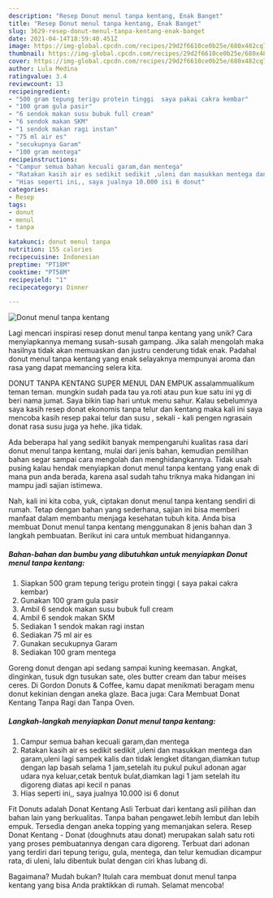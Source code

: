 ```yaml
---
description: "Resep Donut menul tanpa kentang, Enak Banget"
title: "Resep Donut menul tanpa kentang, Enak Banget"
slug: 3629-resep-donut-menul-tanpa-kentang-enak-banget
date: 2021-04-14T18:59:40.451Z
image: https://img-global.cpcdn.com/recipes/29d2f6610ce0b25e/680x482cq70/donut-menul-tanpa-kentang-foto-resep-utama.jpg
thumbnail: https://img-global.cpcdn.com/recipes/29d2f6610ce0b25e/680x482cq70/donut-menul-tanpa-kentang-foto-resep-utama.jpg
cover: https://img-global.cpcdn.com/recipes/29d2f6610ce0b25e/680x482cq70/donut-menul-tanpa-kentang-foto-resep-utama.jpg
author: Lula Medina
ratingvalue: 3.4
reviewcount: 13
recipeingredient:
- "500 gram tepung terigu protein tinggi  saya pakai cakra kembar"
- "100 gram gula pasir"
- "6 sendok makan susu bubuk full cream"
- "6 sendok makan SKM"
- "1 sendok makan ragi instan"
- "75 ml air es"
- "secukupnya Garam"
- "100 gram mentega"
recipeinstructions:
- "Campur semua bahan kecuali garam,dan mentega"
- "Ratakan kasih air es sedikit sedikit ,uleni dan masukkan mentega dan garam,uleni lagi sampek kalis dan tidak lengket ditangan,diamkan tutup dengan lap basah  selama 1 jam,setelah itu pukul pukul adonan agar udara nya keluar,cetak bentuk bulat,diamkan lagi 1 jam setelah itu digoreng diatas api kecil n panas"
- "Hias seperti ini,, saya jualnya 10.000 isi 6 donut"
categories:
- Resep
tags:
- donut
- menul
- tanpa

katakunci: donut menul tanpa 
nutrition: 155 calories
recipecuisine: Indonesian
preptime: "PT18M"
cooktime: "PT58M"
recipeyield: "1"
recipecategory: Dinner

---
```



![Donut menul tanpa kentang](https://img-global.cpcdn.com/recipes/29d2f6610ce0b25e/680x482cq70/donut-menul-tanpa-kentang-foto-resep-utama.jpg)

Lagi mencari inspirasi resep donut menul tanpa kentang yang unik? Cara menyiapkannya memang susah-susah gampang. Jika salah mengolah maka hasilnya tidak akan memuaskan dan justru cenderung tidak enak. Padahal donut menul tanpa kentang yang enak selayaknya mempunyai aroma dan rasa yang dapat memancing selera kita.

DONUT TANPA KENTANG SUPER MENUL DAN EMPUK assalammualikum teman teman. mungkin sudah pada tau ya.roti atau pun kue satu ini yg di beri nama jumat. Saya bikin tiap hari untuk menu sahur. Kalau sebelumnya saya kasih resep donat ekonomis tanpa telur dan kentang maka kali ini saya mencoba kasih resep pakai telur dan susu , sekali - kali pengen ngrasain donat rasa susu juga ya hehe. jika tidak.

Ada beberapa hal yang sedikit banyak mempengaruhi kualitas rasa dari donut menul tanpa kentang, mulai dari jenis bahan, kemudian pemilihan bahan segar sampai cara mengolah dan menghidangkannya. Tidak usah pusing kalau hendak menyiapkan donut menul tanpa kentang yang enak di mana pun anda berada, karena asal sudah tahu triknya maka hidangan ini mampu jadi sajian istimewa.


Nah, kali ini kita coba, yuk, ciptakan donut menul tanpa kentang sendiri di rumah. Tetap dengan bahan yang sederhana, sajian ini bisa memberi manfaat dalam membantu menjaga kesehatan tubuh kita. Anda bisa membuat Donut menul tanpa kentang menggunakan 8 jenis bahan dan 3 langkah pembuatan. Berikut ini cara untuk membuat hidangannya.

<!--inarticleads1-->

##### Bahan-bahan dan bumbu yang dibutuhkan untuk menyiapkan Donut menul tanpa kentang:

1. Siapkan 500 gram tepung terigu protein tinggi ( saya pakai cakra kembar)
1. Gunakan 100 gram gula pasir
1. Ambil 6 sendok makan susu bubuk full cream
1. Ambil 6 sendok makan SKM
1. Sediakan 1 sendok makan ragi instan
1. Sediakan 75 ml air es
1. Gunakan secukupnya Garam
1. Sediakan 100 gram mentega


Goreng donut dengan api sedang sampai kuning keemasan. Angkat, dinginkan, tusuk dgn tusukan sate, oles butter cream dan tabur meises ceres. Di Gordon Donuts &amp; Coffee, kamu dapat menikmati beragam menu donut kekinian dengan aneka glaze. Baca juga: Cara Membuat Donat Kentang Tanpa Ragi dan Tanpa Oven. 

<!--inarticleads2-->

##### Langkah-langkah menyiapkan Donut menul tanpa kentang:

1. Campur semua bahan kecuali garam,dan mentega
1. Ratakan kasih air es sedikit sedikit ,uleni dan masukkan mentega dan garam,uleni lagi sampek kalis dan tidak lengket ditangan,diamkan tutup dengan lap basah  selama 1 jam,setelah itu pukul pukul adonan agar udara nya keluar,cetak bentuk bulat,diamkan lagi 1 jam setelah itu digoreng diatas api kecil n panas
1. Hias seperti ini,, saya jualnya 10.000 isi 6 donut


Fit Donuts adalah Donat Kentang Asli Terbuat dari kentang asli pilihan dan bahan lain yang berkualitas. Tanpa bahan pengawet.lebih lembut dan lebih empuk. Tersedia dengan aneka topping yang memanjakan selera. Resep Donat Kentang - Donat (doughnuts atau donat) merupakan salah satu roti yang proses pembuatannya dengan cara digoreng. Terbuat dari adonan yang terdiri dari tepung terigu, gula, mentega, dan telur kemudian dicampur rata, di uleni, lalu dibentuk bulat dengan ciri khas lubang di. 

Bagaimana? Mudah bukan? Itulah cara membuat donut menul tanpa kentang yang bisa Anda praktikkan di rumah. Selamat mencoba!
